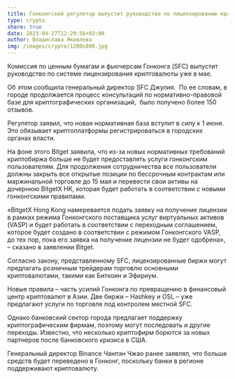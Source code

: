 ```yaml
---
title: Гонконгский регулятор выпустит руководство по лицензированию криптобирж в мае
type: crypto
share: true
date: 2023-04-27T12:29:56+03:00
author: Владислава Яковлева
img: /images/crypto/1200x800.jpg
---
```

Комиссия по ценным бумагам и фьючерсам Гонконга (SFC) выпустит руководство по системе лицензирования криптовалюты уже в мае.

Об этом сообщила генеральный директор SFC Джулия.  По ее словам, в городе продолжается процесс консультаций по нормативно-правовой базе для криптографических организаций,  было получено более 150 отзывов.

Регулятор заявил, что новая нормативная база вступит в силу к 1 июня. Это обязывает криптоплатформы регистрироваться в городских органах власти.

На фоне этого Bitget заявила, что из-за новых нормативных требований криптобиржа больше не будет предоставлять услуги гонконгским пользователям. Для продолжения сотрудничества все пользователи должны закрыть все открытые позиции по бессрочным контрактам или маржинальной торговле до 15 мая и перевести свои активы на дочернюю BitgetX HK, которая будет работать в соответствии с новыми гонконгскими правилами.

«BitgetX Hong Kong намеревается подать заявку на получение лицензии в рамках режима Гонконгского поставщика услуг виртуальных активов (VASP) и будет работать в соответствии с переходным соглашением, которое будет создано в соответствии с режимом Гонконгского VASP, до тех пор, пока его заявка на получение лицензии не будет одобрена», – сказано в заявлении Bitget.

Согласно закону, представленному SFC, лицензированные биржи могут предлагать розничным трейдерам торговлю основными криптовалютами, такими как Биткоин и Эфириум.

Новые правила – часть усилий Гонконга по превращению в финансовый центр криптовалют в Азии. Две биржи – Hashkey и OSL – уже предлагают услуги по торговле под контролем местной SFC.

Однако банковский сектор города предлагает поддержку криптографическим фирмам, поэтому могут последовать и другие переходы. Известно, что несколько криптофирм борются за новых партнеров после банковского кризиса в США.

Генеральный директор Binance Чанпэн Чжао ранее заявлял, что больше средств будет переведено в Гонконг, поскольку банки в регионе поддерживают криптовалюту.